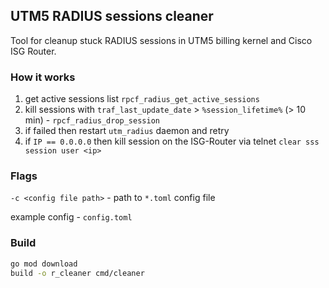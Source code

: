 ## UTM5 RADIUS sessions cleaner

Tool for cleanup stuck RADIUS sessions in UTM5 billing kernel and Cisco ISG Router.

### How it works

1. get active sessions list `rpcf_radius_get_active_sessions`
2. kill sessions with `traf_last_update_date` > `%session_lifetime%` (> 10 min) - `rpcf_radius_drop_session`
3. if failed then restart `utm_radius` daemon and retry
4. if `IP == 0.0.0.0` then kill session on the ISG-Router via telnet `clear sss session user <ip>`

### Flags
`-c <config file path>` - path to `*.toml` config file

example config - `config.toml`

### Build
```bash
go mod download
build -o r_cleaner cmd/cleaner
```
